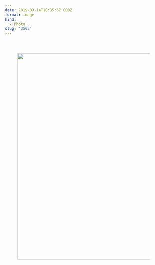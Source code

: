 ```yaml
---
date: 2019-03-14T10:35:57.000Z
format: image
kind:
  - Photo
slug: '3565'
---
```

<section class="response"> <header> </header>

<div data-carousel-extra='{"blog_id":1,"permalink":"https:\/\/www.yergler.net\/2019\/03\/14\/3565\/"}' id='gallery-30' class='gallery galleryid-3565 gallery-columns-1 gallery-size-large'>
  <figure class='gallery-item'>

  <div class='gallery-icon landscape'>
    <a href='https://www.yergler.net/wp-content/uploads/2019/03/igDrByka.jpg'><img width="660" height="660" src="https://www.yergler.net/wp-content/uploads/2019/03/igDrByka-1024x1024.jpg" class="attachment-large size-large u-photo" alt="" loading="lazy" srcset="https://www.yergler.net/wp-content/uploads/2019/03/igDrByka-1024x1024.jpg 1024w, https://www.yergler.net/wp-content/uploads/2019/03/igDrByka-150x150.jpg 150w, https://www.yergler.net/wp-content/uploads/2019/03/igDrByka-300x300.jpg 300w, https://www.yergler.net/wp-content/uploads/2019/03/igDrByka-768x768.jpg 768w, https://www.yergler.net/wp-content/uploads/2019/03/igDrByka-800x800.jpg 800w, https://www.yergler.net/wp-content/uploads/2019/03/igDrByka-50x50.jpg 50w, https://www.yergler.net/wp-content/uploads/2019/03/igDrByka.jpg 1080w" sizes="(max-width: 660px) 100vw, 660px" data-attachment-id="3566" data-permalink="https://www.yergler.net/2019/03/14/3565/igdrbyka/" data-orig-file="https://www.yergler.net/wp-content/uploads/2019/03/igDrByka.jpg" data-orig-size="1080,1080" data-comments-opened="0" data-image-meta="{&quot;aperture&quot;:&quot;0&quot;,&quot;credit&quot;:&quot;&quot;,&quot;camera&quot;:&quot;&quot;,&quot;caption&quot;:&quot;&quot;,&quot;created_timestamp&quot;:&quot;0&quot;,&quot;copyright&quot;:&quot;&quot;,&quot;focal_length&quot;:&quot;0&quot;,&quot;iso&quot;:&quot;0&quot;,&quot;shutter_speed&quot;:&quot;0&quot;,&quot;title&quot;:&quot;&quot;,&quot;orientation&quot;:&quot;0&quot;}" data-image-title="igDrByka" data-image-description="" data-image-caption="" data-medium-file="https://www.yergler.net/wp-content/uploads/2019/03/igDrByka-300x300.jpg" data-large-file="https://www.yergler.net/wp-content/uploads/2019/03/igDrByka-1024x1024.jpg" /></a>
  </div></figure>
</div></section>

